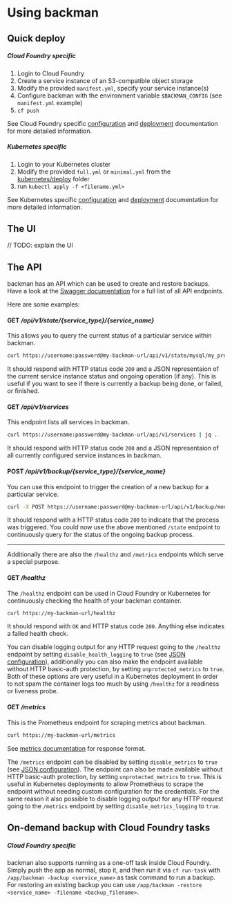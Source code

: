 # Using backman

## Quick deploy

##### Cloud Foundry specific
1. Login to Cloud Foundry
2. Create a service instance of an S3-compatible object storage
3. Modify the provided `manifest.yml`, specify your service instance(s)
4. Configure backman with the environment variable `$BACKMAN_CONFIG` (see `manifest.yml` example)
5. `cf push`

See Cloud Foundry specific [configuration](/docs/cloudfoundry/configuration.md) and [deployment](/docs/cloudfoundry/deployment.md) documentation for more detailed information.

##### Kubernetes specific

1. Login to your Kubernetes cluster
2. Modify the provided `full.yml` or `minimal.yml` from the [kubernetes/deploy](/kubernetes/deploy) folder
4. run `kubectl apply -f <filename.yml>`

See Kubernetes specific [configuration](/docs/kubernetes/configuration.md) and [deployment](/docs/kubernetes/deployment.md) documentation for more detailed information.

## The UI

// TODO: explain the UI

## The API

backman has an API which can be used to create and restore backups.
Have a look at the [Swagger documentation](https://petstore.swagger.io/?url=https://raw.githubusercontent.com/swisscom/backman/master/swagger.yml) for a full list of all API endpoints.

Here are some examples:

#### GET */api/v1/state/{service_type}/{service_name}*

This allows you to query the current status of a particular service within backman.
```bash
curl https://username:password@my-backman-url/api/v1/state/mysql/my_production_db | jq .
```
It should respond with HTTP status code `200` and a JSON representaion of the current service instance status and ongoing operation (if any). This is useful if you want to see if there is currently a backup being done, or failed, or finished.

#### GET */api/v1/services*

This endpoint lists all services in backman.
```bash
curl https://username:password@my-backman-url/api/v1/services | jq .
```
It should respond with HTTP status code `200` and a JSON representaion of all currently configured service instances in backman.

#### POST */api/v1/backup/{service_type}/{service_name}*

You can use this endpoint to trigger the creation of a new backup for a particular service.
```bash
curl -X POST https://username:password@my-backman-url/api/v1/backup/mongodb/my_document_db
```
It should respond with a HTTP status code `200` to indicate that the process was triggered. You could now use the above mentioned `/state` endpoint to continuously query for the status of the ongoing backup process.

---

Additionally there are also the `/healthz` and `/metrics` endpoints which serve a special purpose.

#### GET */healthz*

The `/healthz` endpoint can be used in Cloud Foundry or Kubernetes for continuously checking the health of your backman container.
```bash
curl https://my-backman-url/healthz
```
It should respond with `OK` and HTTP status code `200`. Anything else indicates a failed health check.

You can disable logging output for any HTTP request going to the `/healthz` endpoint by setting `disable_health_logging` to `true` (see [JSON configuration](/docs/configuration.md#json-properties)), additionally you can also make the endpoint available without HTTP basic-auth protection, by setting `unprotected_metrics` to `true`. Both of these options are very useful in a Kubernetes deployment in order to not spam the container logs too much by using `/healthz` for a readiness or liveness probe.

#### GET */metrics*

This is the Prometheus endpoint for scraping metrics about backman.
```bash
curl https://my-backman-url/metrics
```
See [metrics documentation](/docs/metrics.md) for response format.

The `/metrics` endpoint can be disabled by setting `disable_metrics` to `true` (see [JSON configuration](/docs/configuration.md#json-properties)).
The endpoint can also be made available without HTTP basic-auth protection, by setting `unprotected_metrics` to `true`. This is useful in Kubernetes deployments to allow Prometheus to scrape the endpoint without needing custom configuration for the credentials. For the same reason it also possible to disable logging output for any HTTP request going to the `/metrics` endpoint by setting `disable_metrics_logging` to `true`.

## On-demand backup with Cloud Foundry tasks

##### Cloud Foundry specific
backman also supports running as a one-off task inside Cloud Foundry. Simply push the app as normal, stop it, and then run it via `cf run-task` with `/app/backman -backup <service_name>` as task command to run a backup. For restoring an existing backup you can use `/app/backman -restore <service_name> -filename <backup_filename>`.
